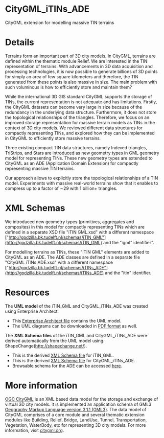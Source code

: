 # CityGML_iTINs_ADE

CityGML extension for modelling massive TIN terrains

# Details

Terrains form an important part of 3D city models. In CityGML, terrains are defined within the thematic module Relief. We are interested in the TIN representation of terrains. With advancements in 3D data acquisition and processing technologies, it is now possible to generate billions of 3D points for simply an area of few square kilometers and therefore, the TIN generated from these points is also massive in size. The main problem with such voluminous is how to efficiently store and maintain them? 

While the international 3D GIS standard CityGML supports the storage of TINs, the current representation is not adequate and has limitations. Firstly, the CityGML datasets can become very large in size because of the redundancy in the underlying data structure. Furthermore, it does not store the topological relationships of the triangles. Therefore, we focus on an improved storage representation for massive terrain models as TINs in the context of 3D city models. We reviewed different data structures for compactly representing TINs, and explored how they can be implemented in CityGML to efficiently store massive terrains. 

Three existing compact TIN data structures, namely Indexed triangles, TriStrips, and Stars are introduced as new geometry types in GML geometry model for representing TINs. These new geometry types are extended to CityGML as an ADE (Application Domain Extension) for compactly representing massive TIN terrains.

Our approach allows to explicitly store the topological relationships of a TIN model. Experiments with massive real-world terrains show that it enables to compress up to a factor of ∼29 with 1 billion+ triangles.

# XML Schemas

We introduced new geometry types (primitives, aggregates and composites) in this model for compactly representing TINs which are defined in a separate XSD file "iTIN GML.xsd" with a different namespace ["http://godzilla.bk.tudelft.nl/schemas/iTIN_GML"](http://godzilla.bk.tudelft.nl/schemas/iTIN_GML) and the "igml" identifier".

For modelling terrains as TINs, these "iTIN GML" elements are added to CityGML as an ADE. The ADE classes are defined in a separate file "CityGML iTINs ADE.xsd" with a different namespace ["http://godzilla.bk.tudelft.nl/schemas/iTINs_ADE"](http://godzilla.bk.tudelft.nl/schemas/iTINs_ADE) and the "itin" identifier.

# Resources

The **UML model** of the iTIN_GML and CityGML_iTINs_ADE was created using Enterprise Architect.  
- This [Enterprise Architect file](https://github.com/tudelft3d/CityGML_iTINs_ADE/blob/master/UML/CityGML_iTINs_ADE_0_1.eap) contains the UML model.
- The UML diagrams can be downloaded in [PDF format](https://github.com/tudelft3d/CityGML_iTINs_ADE/blob/master/Documentation/UMLDiagrams.pdf) as well.

The **XML Schema files** of the iTIN_GML and CityGML_iTINs_ADE were derived automatically from the UML model using ShapeChange(http://shapechange.net/).  
- This is the derived [XML Schema file](https://github.com/tudelft3d/CityGML_iTINs_ADE/blob/master/XSD/iTINGML.xsd) for iTIN_GML.
- This is the derived [XML Schema file](https://github.com/tudelft3d/CityGML_iTINs_ADE/blob/master/XSD/CityGML_iTINs_ADE.xsd) for CityGML_iTINs_ADE.
- Browsable schema for the ADE can be accessed [here](https://github.com/tudelft3d/CityGML_iTINs_ADE/blob/master/Documentation/BrowsableSchema/index.html). 

# More information

[OGC CityGML](http://www.opengeospatial.org/standards/citygml) is an XML based data model for the storage and exchange of virtual 3D city models. It is implemented an application schema of GML3 [Geography Markup Language version 3.1.1 (GML3)](http://www.opengeospatial.org/standards/gml). The data model of CityGML comprises of a core module and several thematic extension modules like Building, Relief, Bridge, LandUse, Tunnel, Transportation, Vegetation, WaterBody, etc for representing 3D city models. For more information, visit [citygml.org](www.citygml.org).
